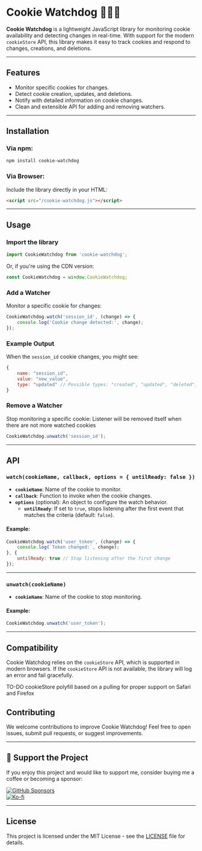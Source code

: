 
# Cookie Watchdog 🕵️‍♂️🍪

**Cookie Watchdog** is a lightweight JavaScript library for monitoring cookie availability and detecting changes in real-time. With support for the modern `cookieStore` API, this library makes it easy to track cookies and respond to changes, creations, and deletions.

---

## Features

- Monitor specific cookies for changes.
- Detect cookie creation, updates, and deletions.
- Notify with detailed information on cookie changes.
- Clean and extensible API for adding and removing watchers.

---

## Installation

### Via npm:
```bash
npm install cookie-watchdog
```

### Via Browser:
Include the library directly in your HTML:
```html
<script src="/cookie-watchdog.js"></script>
```

---

## Usage

### Import the library
```javascript
import CookieWatchdog from 'cookie-watchdog';
```

Or, if you're using the CDN version:
```javascript
const CookieWatchdog = window.CookieWatchdog;
```

### Add a Watcher
Monitor a specific cookie for changes:
```javascript
CookieWatchdog.watch('session_id', (change) => {
    console.log('Cookie change detected:', change);
});
```

### Example Output
When the `session_id` cookie changes, you might see:
```javascript
{
    name: "session_id",
    value: "new_value",
    type: "updated" // Possible types: "created", "updated", "deleted", "existing" or "missing"
}
```

### Remove a Watcher
Stop monitoring a specific cookie:
Listener will be removed itself when there are not more watched cookies
```javascript
CookieWatchdog.unwatch('session_id');
```

---

## API

### `watch(cookieName, callback, options = { untilReady: false })`
- **`cookieName`**: Name of the cookie to monitor.
- **`callback`**: Function to invoke when the cookie changes.
- **`options`** (optional): An object to configure the watch behavior.
    - **`untilReady`**: If set to `true`, stops listening after the first event that matches the criteria (default: `false`).

#### Example:
```javascript
CookieWatchdog.watch('user_token', (change) => {
    console.log(`Token changed:`, change);
}, {
    untilReady: true // Stop listening after the first change
});
```

---

### `unwatch(cookieName)`
- **`cookieName`**: Name of the cookie to stop monitoring.

#### Example:
```javascript
CookieWatchdog.unwatch('user_token');
```

---

## Compatibility

Cookie Watchdog relies on the `cookieStore` API, which is supported in modern browsers. If the `cookieStore` API is not available, the library will log an error and fail gracefully.

TO-DO cookieStore polyfill based on a pulling for proper support on Safari and Firefox

## Contributing

We welcome contributions to improve Cookie Watchdog! Feel free to open issues, submit pull requests, or suggest improvements.

---

## 💖 Support the Project

If you enjoy this project and would like to support me, consider buying me a coffee or becoming a sponsor:

[![GitHub Sponsors](https://img.shields.io/badge/Sponsor%20on-GitHub%20Sponsors-0e7f8e?style=for-the-badge&logo=github&logoColor=white)](https://github.com/sponsors/thyngster)  
[![Ko-fi](https://img.shields.io/badge/Support%20on-Ko--fi-FF5F5F?style=for-the-badge&logo=ko-fi&logoColor=white)](https://ko-fi.com/thyngster)

---

## License

This project is licensed under the MIT License - see the [LICENSE](LICENSE) file for details.
